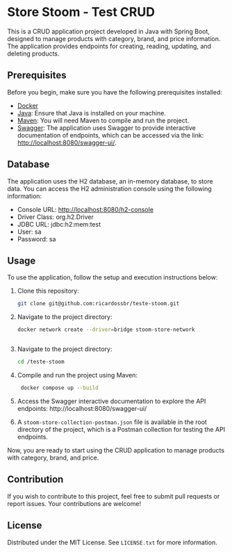 # Store Stoom - Test CRUD

This is a CRUD application project developed in Java with Spring Boot, designed to manage products with category, brand, and price information. The application provides endpoints for creating, reading, updating, and deleting products.

## Prerequisites

Before you begin, make sure you have the following prerequisites installed:

- [Docker](https://www.docker.com/) 
- [Java](https://www.oracle.com/java/technologies/javase-downloads.html): Ensure that Java is installed on your machine.
- [Maven](https://maven.apache.org/): You will need Maven to compile and run the project.
- [Swagger](http://localhost:8080/swagger-ui/): The application uses Swagger to provide interactive documentation of endpoints, which can be accessed via the link: [http://localhost:8080/swagger-ui/](http://localhost:8080/swagger-ui/).

## Database

The application uses the H2 database, an in-memory database, to store data. You can access the H2 administration console using the following information:

- Console URL: [http://localhost:8080/h2-console](http://localhost:8080/h2-console)
- Driver Class: org.h2.Driver
- JDBC URL: jdbc:h2:mem:test
- User: sa
- Password: sa

## Usage

To use the application, follow the setup and execution instructions below:

1. Clone this repository:

   ```bash
   git clone git@github.com:ricardossbr/teste-stoom.git


2. Navigate to the project directory:

   ```bash
   docker network create --driver=bridge stoom-store-network



3. Navigate to the project directory:

   ```bash
   cd /teste-stoom

4. Compile and run the project using Maven:

   ```bash
    docker compose up --build

5. Access the Swagger interactive documentation to explore the API endpoints:
http://localhost:8080/swagger-ui/
6. A `stoom-store-collection-postman.json` file is available in the root directory of the project, which is a Postman collection for testing the API endpoints.

Now, you are ready to start using the CRUD application to manage products with category, brand, and price.

## Contribution
If you wish to contribute to this project, feel free to submit pull requests or report issues. Your contributions are welcome!

## License
Distributed under the MIT License. See `LICENSE.txt` for more information.



